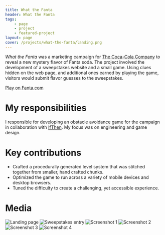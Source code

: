 ```yaml
---
title: What the Fanta
header: What the Fanta
tags: 
    - page
    - project
    - featured-project
layout: page
cover: /projects/what-the-fanta/landing.png
---
```


_What the Fanta_ was a marketing campaign for [The Coca-Cola Company](https://www.coca-colacompany.com/) to reveal a new mystery flavor of Fanta soda. The project involved the development of a sweepstakes website and a small game. Using clues hidden on the web page, and additional ones earned by playing the game, visitors would submit flavor guesses to the sweepstakes.

<!-- https://web.archive.org/web/20230828161407/https://halloween.fanta.com/ -->
[Play on Fanta.com](https://www.fanta.com)

# My responsibilities
I responsible for developing an obstacle avoidance game for the campaign in collaboration with [IfThen](https://www.ifthen.com/). My focus was on engineering and game design.

# Key contributions
* Crafted a procedurally generated level system that was stitched together from smaller, hand crafted chunks.
* Optimized the game to run across a variety of mobile devices and desktop browsers.
* Tuned the difficulty to create a challenging, yet accessible experience.

# Media
![Landing page](/projects/what-the-fanta/landing.png)
![Sweepstakes entry](/projects/what-the-fanta/sweeps.png)
![Screenshot 1](/projects/what-the-fanta/Screenshot1.png)
![Screenshot 2](/projects/what-the-fanta/Screenshot2.png)
![Screenshot 3](/projects/what-the-fanta/Screenshot3.png)
![Screenshot 4](/projects/what-the-fanta/Screenshot4.png)